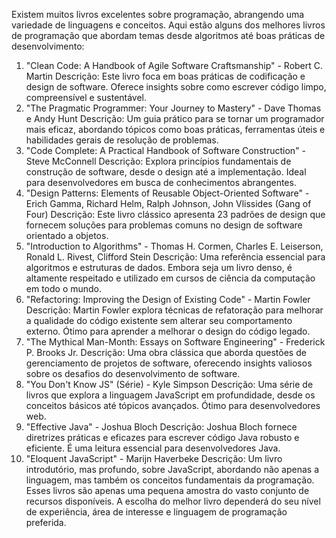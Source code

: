 Existem muitos livros excelentes sobre programação, abrangendo uma variedade de linguagens e conceitos. Aqui estão alguns dos melhores livros de programação que abordam temas desde algoritmos até boas práticas de desenvolvimento:

1. "Clean Code: A Handbook of Agile Software Craftsmanship" - Robert C. Martin
Descrição: Este livro foca em boas práticas de codificação e design de software. Oferece insights sobre como escrever código limpo, compreensível e sustentável.
2. "The Pragmatic Programmer: Your Journey to Mastery" - Dave Thomas e Andy Hunt
Descrição: Um guia prático para se tornar um programador mais eficaz, abordando tópicos como boas práticas, ferramentas úteis e habilidades gerais de resolução de problemas.
3. "Code Complete: A Practical Handbook of Software Construction" - Steve McConnell
Descrição: Explora princípios fundamentais de construção de software, desde o design até a implementação. Ideal para desenvolvedores em busca de conhecimentos abrangentes.
4. "Design Patterns: Elements of Reusable Object-Oriented Software" - Erich Gamma, Richard Helm, Ralph Johnson, John Vlissides (Gang of Four)
Descrição: Este livro clássico apresenta 23 padrões de design que fornecem soluções para problemas comuns no design de software orientado a objetos.
5. "Introduction to Algorithms" - Thomas H. Cormen, Charles E. Leiserson, Ronald L. Rivest, Clifford Stein
Descrição: Uma referência essencial para algoritmos e estruturas de dados. Embora seja um livro denso, é altamente respeitado e utilizado em cursos de ciência da computação em todo o mundo.
6. "Refactoring: Improving the Design of Existing Code" - Martin Fowler
Descrição: Martin Fowler explora técnicas de refatoração para melhorar a qualidade do código existente sem alterar seu comportamento externo. Ótimo para aprender a melhorar o design do código legado.
7. "The Mythical Man-Month: Essays on Software Engineering" - Frederick P. Brooks Jr.
Descrição: Uma obra clássica que aborda questões de gerenciamento de projetos de software, oferecendo insights valiosos sobre os desafios do desenvolvimento de software.
8. "You Don't Know JS" (Série) - Kyle Simpson
Descrição: Uma série de livros que explora a linguagem JavaScript em profundidade, desde os conceitos básicos até tópicos avançados. Ótimo para desenvolvedores web.
9. "Effective Java" - Joshua Bloch
Descrição: Joshua Bloch fornece diretrizes práticas e eficazes para escrever código Java robusto e eficiente. É uma leitura essencial para desenvolvedores Java.
10. "Eloquent JavaScript" - Marijn Haverbeke
Descrição: Um livro introdutório, mas profundo, sobre JavaScript, abordando não apenas a linguagem, mas também os conceitos fundamentais da programação.
Esses livros são apenas uma pequena amostra do vasto conjunto de recursos disponíveis. A escolha do melhor livro dependerá do seu nível de experiência, área de interesse e linguagem de programação preferida.





